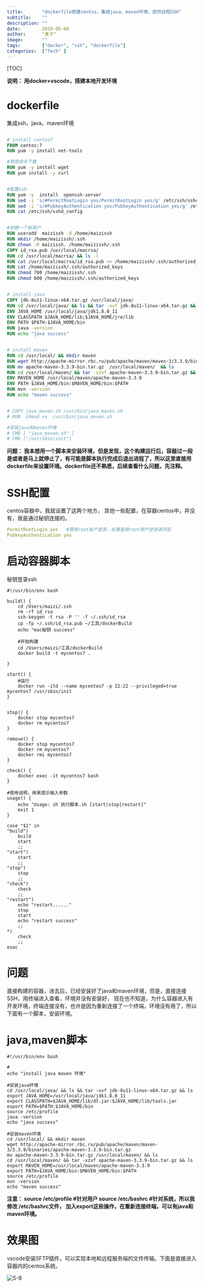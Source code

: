 ```yaml
---
title:       "dockerfile搭建centos，集成java，maven环境，提供远程SSH"
subtitle:    ""
description: ""
date:        2019-05-08
author:      "麦子"
image:       ""
tags:        ["docker", "ssh", "dockerfile"]
categories:  ["Tech" ]
---
```




[TOC]

**说明： 用docker+vscode，搭建本地开发环境**

# dockerfile

集成ssh，java，maven环境

```dockerfile

# install centos7
FROM centos:7
RUN yum -y install net-tools  

#常用命令下载
RUN yum -y install wget
RUN yum install -y curl


#配置ssh 
RUN yum -y  install  openssh-server
RUN sed -i 's/#PermitRootLogin yes/PermitRootLogin yes/g' /etc/ssh/sshd_config
RUN sed -i 's/#PubkeyAuthentication yes/PubkeyAuthentication yes/g' /etc/ssh/sshd_config
RUN cat /etc/ssh/sshd_config 


#创建一个新用户
RUN useradd  maizissh -d /home/maizissh
RUN mkdir /home/maizissh/.ssh
RUN chown -R maizissh. /home/maizissh/.ssh
COPY id_rsa.pub /usr/local/macrsa/
RUN cd /usr/local/macrsa/ && ls -l 
RUN cat /usr/local/macrsa/id_rsa.pub >> /home/maizissh/.ssh/authorized_keys
RUN cat /home/maizissh/.ssh/authorized_keys
RUN chmod 700 /home/maizissh/.ssh
RUN chmod 600 /home/maizissh/.ssh/authorized_keys


# install java
COPY jdk-8u11-linux-x64.tar.gz /usr/local/java/
RUN cd /usr/local/java/ && ls && tar -xvf jdk-8u11-linux-x64.tar.gz && ls
ENV JAVA_HOME /usr/local/java/jdk1.8.0_11
ENV CLASSPATH $JAVA_HOME/lib;$JAVA_HOME/jre/lib
ENV PATH $PATH:$JAVA_HOME/bin
RUN java -version
RUN echo "java success"


# install maven
RUN cd /usr/local/ && mkdir maven
RUN wget http://apache-mirror.rbc.ru/pub/apache/maven/maven-3/3.3.9/binaries/apache-maven-3.3.9-bin.tar.gz
RUN mv apache-maven-3.3.9-bin.tar.gz  /usr/local/maven/  && ls 
RUN cd /usr/local/maven/ && tar -xzvf apache-maven-3.3.9-bin.tar.gz && ls
ENV MAVEN_HOME /usr/local/maven/apache-maven-3.3.9
ENV PATH $JAVA_HOME/bin:$MAVEN_HOME/bin:$PATH
RUN mvn -version
RUN echo "maven success"


# COPY java_maven.sh /usr/bin/java_maven.sh
# RUN  chmod +x  /usr/bin/java_maven.sh

#安装java和maven环境
# CMD [ "java_maven.sh" ]
# CMD ["/usr/sbin/init"]
```

**问题： 我本想用一个脚本来安装环境，但是发现，这个构建运行后，容器过一段是或者是马上就停止了，有可能是脚本执行完成后退出进程了，所以这里直接用dockerfile来设置环境。dockerfile还不熟悉，后续查看什么问题，先注释。**



# SSH配置

centos容器中，我就设置了这两个地方， 其他一些配置，在容器centos中，并没有，我是通过秘钥连接的。

```yaml
PermitRootLogin yes   #禁用root账户登录，如果是用root用户登录请开启
PubkeyAuthentication yes 
```

# 启动容器脚本

秘钥登录ssh

```shell
#!/usr/bin/env bash

build() {
    cd /Users/maizi/.ssh
    rm -rf id_rsa
    ssh-keygen -t rsa -P '' -f ~/.ssh/id_rsa
    cp -fp ~/.ssh/id_rsa.pub ~/工具/dockerBuild
    echo "mac秘钥 success"

    #开始构建
    cd /Users/maizi/工具/dockerBuild
    docker build -t mycentos7 .

}

start() {
    #运行
    docker run -itd --name mycentos7 -p 22:22 --privileged=true mycentos7 /usr/sbin/init
}


stop() {
    docker stop mycentos7
    docker rm mycentos7
}

remove() {
    docker stop mycentos7
    docker rm mycentos7
    docker rmi mycentos7
}

check() {
    docker exec -it mycentos7 bash
}

#使用说明，用来提示输入参数
usage() {
    echo "Usage: sh 执行脚本.sh [start|stop|restart]"
    exit 1
}

case "$1" in
"build")
    build
    start
    ;;
"start")
    start
    ;;
"stop")
    stop
    ;;
"check")
    check
    ;;
"restart")
    echo "restart......"
    stop
    start
    echo "restart success"
    ;;
*)
    check
    ;;
esac
```

# 问题

直接构建的容器，进去后，已经安装好了java和maven环境，但是，直接连接SSH，用终端进入查看，环境并没有安装好， 现在也不知道，为什么容器进入有开发环境，终端连接没有，也许是因为重新连接了一个终端，环境没有用了，所以下面有一个脚本，安装环境。 

# java,maven脚本

```shell
#!/usr/bin/env bash

#
echo "install java maven 环境"

#安装java环境
cd /usr/local/java/ && ls && tar -xvf jdk-8u11-linux-x64.tar.gz && ls
export JAVA_HOME=/usr/local/java/jdk1.8.0_11
export CLASSPATH=$JAVA_HOME/lib/dt.jar:$JAVA_HOME/lib/tools.jar
export PATH=$PATH:$JAVA_HOME/bin
source /etc/profile
java -version
echo "java success"

#安装maven环境
cd /usr/local/ && mkdir maven
wget http://apache-mirror.rbc.ru/pub/apache/maven/maven-3/3.3.9/binaries/apache-maven-3.3.9-bin.tar.gz
mv apache-maven-3.3.9-bin.tar.gz /usr/local/maven/ && ls
cd /usr/local/maven/ && tar -xzvf apache-maven-3.3.9-bin.tar.gz && ls
export MAVEN_HOME=/usr/local/maven/apache-maven-3.3.9
export PATH=$JAVA_HOME/bin:$MAVEN_HOME/bin:$PATH
source /etc/profile
mvn -version
echo "maven success"
```

**注意： source /etc/profile  #针对用户   source /etc/bashrc   #针对系统，所以我修改 /etc/bashrc文件， 加入export这些操作，在重新连接终端，可以有java和maven环境。**



# 效果图

vscode安装SFTP插件，可以实现本地和远程服务端的文件传输。下面是直接进入容器内的centos系统。

![5-8](/img/5-8.png)





